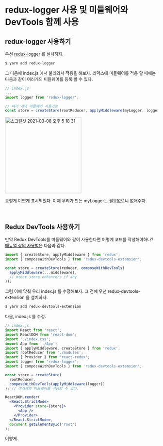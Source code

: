# redux-logger 사용 및 미들웨어와 DevTools 함께 사용

## redux-logger 사용하기

우선 [redux-logger](https://github.com/LogRocket/redux-logger) 를 설치하자.

```bash
$ yarn add redux-logger
```

그 다음에 index.js 에서 불러와서 적용을 해보자. 리덕스에 미들웨어를 적용 할 때에는 다음과 같이 여러개의 미들웨어를 등록 할 수 있다.

```jsx
// index.js
...
import logger from 'redux-logger';

// 여러 개의 미들웨어 사용가능
const store = createStore(rootReducer, applyMiddleware(myLogger, logger));
```

<img width="251" alt="스크린샷 2021-03-08 오후 5 18 31" src="https://user-images.githubusercontent.com/59427983/110293766-5227eb00-8032-11eb-89dd-a827839babd8.png">

요렇게 이쁘게 표시되었다. 이제 우리가 만든 myLogger는 필요없으니 없애주자.

<br/>

## Redux DevTools 사용하기

만약 Redux DevTools를 미들웨어와 같이 사용한다면 어떻게 코드를 작성해야하나? [매뉴얼 상의 사용법](https://www.npmjs.com/package/redux-devtools-extension#usage)은 다음과 같다.

```jsx
import { createStore, applyMiddleware } from 'redux';
import { composeWithDevTools } from 'redux-devtools-extension';

const store = createStore(reducer, composeWithDevTools(
  applyMiddleware(...middleware),
  // other store enhancers if any
));
```

그럼 이에 맞춰 우리 index.js 를 수정해보자. 그 전에 우선 redux-devtools-extension 을 설치하자.

```bash
$ yarn add redux-devtools-extension
```

다음, index.js 를 수정.

```jsx
// index.js
import React from 'react';
import ReactDOM from 'react-dom';
import './index.css';
import App from './App';
import { applyMiddleware, createStore } from 'redux';
import rootReducer from './modules';
import { Provider } from 'react-redux';
import logger from 'redux-logger';
import { composeWithDevTools } from 'redux-devtools-extension';

const store = createStore(
  rootReducer,
  composeWithDevTools(applyMiddleware(logger))
); // 여러개의 미들웨어를 적용할 수 있다.

ReactDOM.render(
  <React.StrictMode>
    <Provider store={store}>
      <App />
    </Provider>
  </React.StrictMode>,
  document.getElementById('root')
);
```

이렇게.